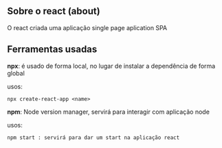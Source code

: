 ## Sobre o react (about)

O react criada uma aplicação single page aplication SPA

## Ferramentas usadas

**npx**: é usado de forma local, no lugar de instalar a dependência de forma global

usos:

    npx create-react-app <name>

**npm**: Node version manager, servirá para interagir com aplicação node

usos:

    npm start : servirá para dar um start na aplicação react